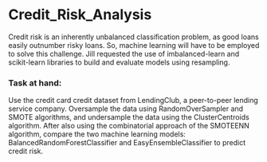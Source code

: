 # Credit_Risk_Analysis

Credit risk is an inherently unbalanced classification problem, as good loans easily outnumber risky loans. So, machine learning will have to be employed to solve this challenge.
Jill requested the use of imbalanced-learn and scikit-learn libraries to build and evaluate models using resampling.

### Task at hand:
Use the credit card credit dataset from LendingClub, a peer-to-peer lending service company. Oversample the data using RandomOverSampler and SMOTE algorithms, and undersample the data using the ClusterCentroids algorithm. After also using the combinatorial approach of the SMOTEENN algorithm, compare the two machine learning models: BalancedRandomForestClassifier and EasyEnsembleClassifier to predict credit risk.

